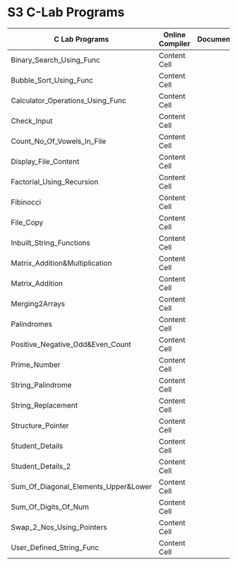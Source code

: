   # S3 C-Lab Programs #



C Lab Programs                       | Online Compiler | Documents
---------------------------------    | ----------------|----------------
Binary_Search_Using_Func             | Content Cell    |
Bubble_Sort_Using_Func               | Content Cell    |
Calculator_Operations_Using_Func     | Content Cell    |
Check_Input                          | Content Cell    |
Count_No_Of_Vowels_In_File           | Content Cell    |
Display_File_Content                 | Content Cell    |
Factorial_Using_Recursion            | Content Cell    |
Fibinocci                            | Content Cell    |
File_Copy                            | Content Cell    |
Inbuilt_String_Functions             | Content Cell    |
Matrix_Addition&Multiplication       | Content Cell    |
Matrix_Addition                      | Content Cell    |
Merging2Arrays                       | Content Cell    |
Palindromes                          | Content Cell    |
Positive_Negative_Odd&Even_Count     | Content Cell    |
Prime_Number                         | Content Cell    |
String_Palindrome                    | Content Cell    |
String_Replacement                   | Content Cell    |
Structure_Pointer                    | Content Cell    |
Student_Details                      | Content Cell    |
Student_Details_2                    | Content Cell    |
Sum_Of_Diagonal_Elements_Upper&Lower | Content Cell    |
Sum_Of_Digits_Of_Num                 | Content Cell    |
Swap_2_Nos_Using_Pointers            | Content Cell    |
User_Defined_String_Func             | Content Cell    |
